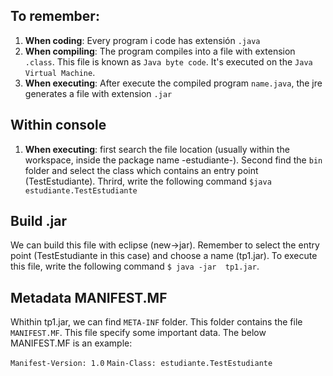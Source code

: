## To remember:
1. **When coding**:  Every program i code has extensión `.java`
2. **When compiling**: The program compiles into a file with extension `.class`. This file is known as `Java byte code`. It's executed on the `Java Virtual Machine`.
3. **When executing**: After execute the compiled program `name.java`, the jre generates a file with extension `.jar`

## Within console
1. **When executing**: first search the file location (usually within the workspace, inside the package name -estudiante-). Second find the `bin` folder and select the class which contains an entry point (TestEstudiante). Thrird, write the following command `$java estudiante.TestEstudiante`

## Build .jar
We can build this file with eclipse (new->jar). Remember to select the entry point (TestEstudiante in this case) and choose a name (tp1.jar). To execute this file, write the following command `$ java -jar  tp1.jar`.

## Metadata MANIFEST.MF
Whithin tp1.jar, we can find `META-INF` folder. This folder contains the file ``MANIFEST.MF``. This file specify some important data. The below MANIFEST.MF is an example:

`Manifest-Version: 1.0`
`Main-Class: estudiante.TestEstudiante`

